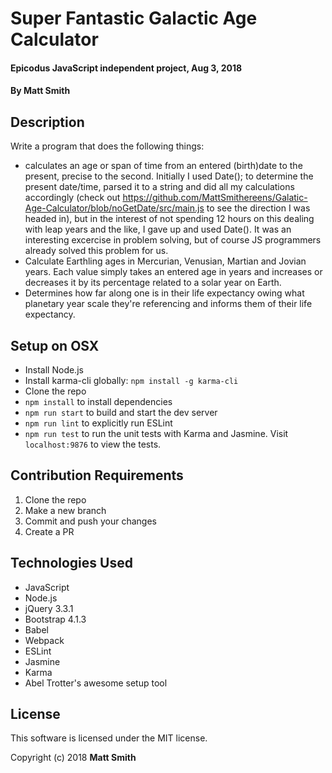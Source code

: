 # Super Fantastic Galactic Age Calculator

#### Epicodus JavaScript independent project, Aug 3, 2018

#### By Matt Smith

## Description

Write a program that does the following things:
* calculates an age or span of time from an entered (birth)date to the present, precise to the second.  Initially I used Date(); to determine the present date/time, parsed it to a string and did all my calculations accordingly (check out https://github.com/MattSmithereens/Galatic-Age-Calculator/blob/noGetDate/src/main.js to see the direction I was headed in), but in the interest of not spending 12 hours on this dealing with leap years and the like, I gave up and used Date().  It was an interesting excercise in problem solving, but of course JS programmers already solved this problem for us.
* Calculate Earthling ages in Mercurian, Venusian, Martian and Jovian years.  Each value simply takes an entered age in years and increases or decreases it by its percentage related to a solar year on Earth.
* Determines how far along one is in their life expectancy owing what planetary year scale they're referencing and informs them of their life expectancy.

## Setup on OSX

* Install Node.js
* Install karma-cli globally: `npm install -g karma-cli`
* Clone the repo
* `npm install` to install dependencies
* `npm run start` to build and start the dev server
* `npm run lint` to explicitly run ESLint
* `npm run test` to run the unit tests with Karma and Jasmine. Visit `localhost:9876` to view the tests.

## Contribution Requirements

1. Clone the repo
1. Make a new branch
1. Commit and push your changes
1. Create a PR

## Technologies Used

* JavaScript
* Node.js
* jQuery 3.3.1
* Bootstrap 4.1.3
* Babel
* Webpack
* ESLint
* Jasmine
* Karma
* Abel Trotter's awesome setup tool

## License

This software is licensed under the MIT license.

Copyright (c) 2018 **Matt Smith**
